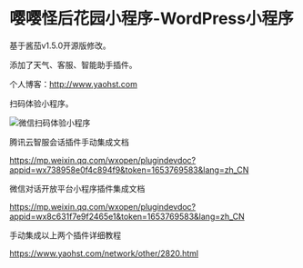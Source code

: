 # 嘤嘤怪后花园小程序-WordPress小程序
基于酱茄v1.5.0开源版修改。

添加了天气、客服、智能助手插件。

个人博客：http://www.yaohst.com

扫码体验小程序。

![微信扫码体验小程序](https://github.com/e5sub/yyghhy/blob/main/weixin.jpg)

腾讯云智服会话插件手动集成文档

https://mp.weixin.qq.com/wxopen/plugindevdoc?appid=wx738958e0f4c894f9&token=1653769583&lang=zh_CN

微信对话开放平台小程序插件集成文档

https://mp.weixin.qq.com/wxopen/plugindevdoc?appid=wx8c631f7e9f2465e1&token=1653769583&lang=zh_CN

手动集成以上两个插件详细教程

https://www.yaohst.com/network/other/2820.html
